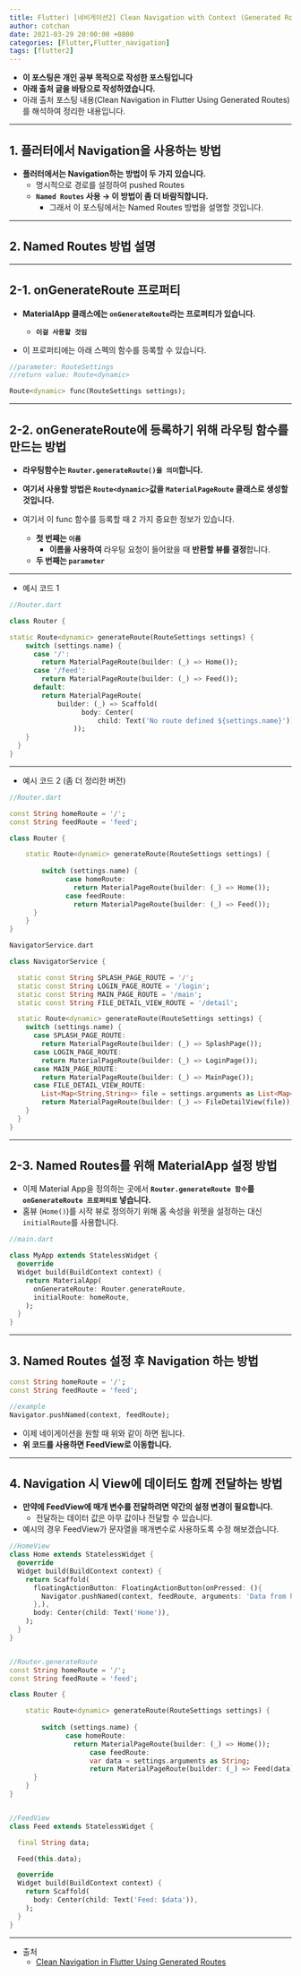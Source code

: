 ```yaml
---
title: Flutter) [네비게이션2] Clean Navigation with Context (Generated Routes 사용)
author: cotchan
date: 2021-03-29 20:00:00 +0800
categories: [Flutter,Flutter_navigation]
tags: [flutter2]   
---
```


+ **이 포스팅은 개인 공부 목적으로 작성한 포스팅입니다**
+ **아래 출처 글을 바탕으로 작성하였습니다.**
+ 아래 출처 포스팅 내용(Clean Navigation in Flutter Using Generated Routes)를 해석하여 정리한 내용입니다.

---

## 1. 플러터에서 Navigation을 사용하는 방법

+ **플러터에서는 Navigation하는 방법이 두 가지 있습니다.**
  + 명시적으로 경로를 설정하여 pushed Routes
  + **`Named Routes` 사용 → 이 방법이 좀 더 바람직합니다.**
    + 그래서 이 포스팅에서는 Named Routes 방법을 설명할 것입니다.

---

## 2. Named Routes 방법 설명

---


## 2-1. onGenerateRoute 프로퍼티

- **MaterialApp 클래스에는 `onGenerateRoute`라는 프로퍼티가 있습니다.**
    - **`이걸 사용할 것임`**

- 이 프로퍼티에는 아래 스펙의 함수를 등록할 수 있습니다.

```dart
//parameter: RouteSettings
//return value: Route<dynamic>

Route<dynamic> func(RouteSettings settings);
```

---

## 2-2. onGenerateRoute에 등록하기 위해 라우팅 함수를 만드는 방법
        
- **라우팅함수는 `Router.generateRoute()을 의미`합니다.**

- **여기서 사용할 방법은 `Route<dynamic>`값을 `MaterialPageRoute` 클래스로 생성할 것입니다.**
- 여기서 이 func 함수를 등록할 때 2 가지 중요한 정보가 있습니다.
    - **첫 번째는 `이름`**
        - **이름을 사용하여** 라우팅 요청이 들어왔을 때 **반환할 뷰를 결정**합니다.
    - **두 번째는 `parameter`**

---

+ 예시 코드 1

```dart
//Router.dart

class Router {

static Route<dynamic> generateRoute(RouteSettings settings) {
    switch (settings.name) {
      case '/':
        return MaterialPageRoute(builder: (_) => Home());
      case '/feed':
        return MaterialPageRoute(builder: (_) => Feed());
      default:
        return MaterialPageRoute(
            builder: (_) => Scaffold(
                  body: Center(
                      child: Text('No route defined ${settings.name}')),
                ));
    }
  }
}
```

---

+ 예시 코드 2 (좀 더 정리한 버전)

```dart
//Router.dart

const String homeRoute = '/';
const String feedRoute = 'feed';

class Router {

	static Route<dynamic> generateRoute(RouteSettings settings) {
	
		switch (settings.name) {
		      case homeRoute:
		        return MaterialPageRoute(builder: (_) => Home());
		      case feedRoute:
		        return MaterialPageRoute(builder: (_) => Feed());
	  }
	}
}
```

```dart
NavigatorService.dart

class NavigatorService {

  static const String SPLASH_PAGE_ROUTE = '/';
  static const String LOGIN_PAGE_ROUTE = '/login';
  static const String MAIN_PAGE_ROUTE = '/main';
  static const String FILE_DETAIL_VIEW_ROUTE = '/detail';

  static Route<dynamic> generateRoute(RouteSettings settings) {
    switch (settings.name) {
      case SPLASH_PAGE_ROUTE:
        return MaterialPageRoute(builder: (_) => SplashPage());
      case LOGIN_PAGE_ROUTE:
        return MaterialPageRoute(builder: (_) => LoginPage());
      case MAIN_PAGE_ROUTE:
        return MaterialPageRoute(builder: (_) => MainPage());
      case FILE_DETAIL_VIEW_ROUTE:
        List<Map<String,String>> file = settings.arguments as List<Map<String,String>>;
        return MaterialPageRoute(builder: (_) => FileDetailView(file));
    }
  }
}
```

---

## 2-3. Named Routes를 위해 MaterialApp 설정 방법

- 이제 Material App을 정의하는 곳에서 **`Router.generateRoute 함수`를 `onGenerateRoute 프로퍼티로` 넣습니다.**
- 홈뷰 (`Home()`)를 시작 뷰로 정의하기 위해 홈 속성을 위젯을 설정하는 대신 `initialRoute`를 사용합니다.

```dart
//main.dart

class MyApp extends StatelessWidget {
  @override
  Widget build(BuildContext context) {
    return MaterialApp(
      onGenerateRoute: Router.generateRoute,
      initialRoute: homeRoute,
    );
  }
}
```

---

## 3. Named Routes 설정 후 Navigation 하는 방법

```dart
const String homeRoute = '/';
const String feedRoute = 'feed';

//example
Navigator.pushNamed(context, feedRoute);
```

- 이제 네이게이션을 원할 때 위와 같이 하면 됩니다.
- **위 코드를 사용하면 FeedView로 이동합니다.**

---

## 4. Navigation 시 View에 데이터도 함께 전달하는 방법

- **만약에 FeedView에 매개 변수를 전달하려면 약간의 설정 변경이 필요합니다.**
    - 전달하는 데이터 값은 아무 값이나 전달할 수 있습니다.
- 예시의 경우 FeedView가 문자열을 매개변수로 사용하도록 수정 해보겠습니다.

```dart
//HomeView
class Home extends StatelessWidget {
  @override
  Widget build(BuildContext context) {
    return Scaffold(
      floatingActionButton: FloatingActionButton(onPressed: (){
        Navigator.pushNamed(context, feedRoute, arguments: 'Data from home');
      },),
      body: Center(child: Text('Home')),
    );
  }
}


//Router.generateRoute
const String homeRoute = '/';
const String feedRoute = 'feed';

class Router {

	static Route<dynamic> generateRoute(RouteSettings settings) {
	
		switch (settings.name) {
		      case homeRoute:
		        return MaterialPageRoute(builder: (_) => Home());
					case feedRoute:
				    var data = settings.arguments as String;
				    return MaterialPageRoute(builder: (_) => Feed(data));
	  }
	}
}


//FeedView
class Feed extends StatelessWidget {

  final String data;

  Feed(this.data);

  @override
  Widget build(BuildContext context) {
    return Scaffold(
      body: Center(child: Text('Feed: $data')),
    );
  }
}
```

---

+ 출처
  + [Clean Navigation in Flutter Using Generated Routes ](https://www.filledstacks.com/snippet/clean-navigation-in-flutter-using-generated-routes/#navigation)
